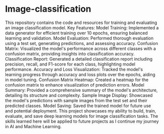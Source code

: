 # Image-classification
This repository contains the code and resources for training and evaluating an image classification model.
Key Features:
Model Training: Implemented a data generator for efficient training over 10 epochs, ensuring balanced learning and validation.
Model Evaluation: Performed thorough evaluation using a test set, generating predictions, and assessing accuracy.
Confusion Matrix: Visualized the model's performance across different classes with a confusion matrix, providing insights into classification accuracy.
Classification Report: Generated a detailed classification report including precision, recall, and F1-score for each class, highlighting model performance.
Accuracy and Loss Visualization: Tracked the model's learning progress through accuracy and loss plots over the epochs, aiding in model tuning.
Confusion Matrix Heatmap: Created a heatmap for the confusion matrix to enhance visualization of prediction errors.
Model Summary: Provided a comprehensive summary of the model's architecture, detailing its structure and complexity.
Sample Image Display: Showcased the model's predictions with sample images from the test set and their predicted classes.
Model Saving: Saved the trained model for future use and potential deployment.
This project showcases my ability to build, train, evaluate, and save deep learning models for image classification tasks. The skills learned here will be applied to future projects as I continue my journey in AI and Machine Learning.

